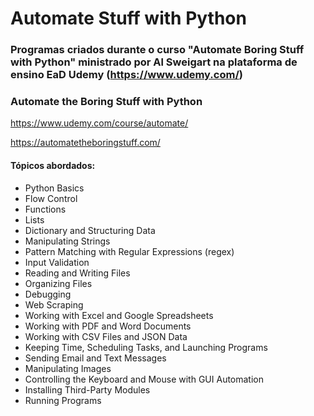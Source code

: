 # Automate Stuff with Python

### Programas criados durante o curso "Automate Boring Stuff with Python" ministrado por Al Sweigart na plataforma de ensino EaD Udemy (https://www.udemy.com/)

### Automate the Boring Stuff with Python
https://www.udemy.com/course/automate/

https://automatetheboringstuff.com/

#### Tópicos abordados:
 - Python Basics
 - Flow Control
 - Functions
 - Lists
 - Dictionary and Structuring Data
 - Manipulating Strings
 - Pattern Matching with Regular Expressions (regex)
 - Input Validation
 - Reading and Writing Files
 - Organizing Files
 - Debugging
 - Web Scraping
 - Working with Excel and Google Spreadsheets
 - Working with PDF and Word Documents
 - Working with CSV Files and JSON Data
 - Keeping Time, Scheduling Tasks, and Launching Programs
 - Sending Email and Text Messages
 - Manipulating Images
 - Controlling the Keyboard and Mouse with GUI Automation
 - Installing Third-Party Modules
 - Running Programs

